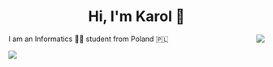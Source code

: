 <h1 align= "center">Hi, I'm Karol 👋</h1>

I am an Informatics :man_technologist: student from Poland 🇵🇱<img align="right" src="https://github-readme-stats.vercel.app/api/top-langs/?username=karolstawowski&hide=html&theme=github_dark">

<!--
**karolstawowski/karolstawowski** is a ✨ _special_ ✨ repository because its `README.md` (this file) appears on your GitHub profile.

Here are some ideas to get you started:

- 🔭 I’m currently working on ...
- 🌱 I’m currently learning ...
- 👯 I’m looking to collaborate on ...
- 🤔 I’m looking for help with ...
- 💬 Ask me about ...
- 📫 How to reach me: ...
- 😄 Pronouns: ...
- ⚡ Fun fact: ...
-->

<img align="left" src="https://github-readme-stats.vercel.app/api?username=karolstawowski&show_icons=true&theme=github_dark&hide=stars,prs">
